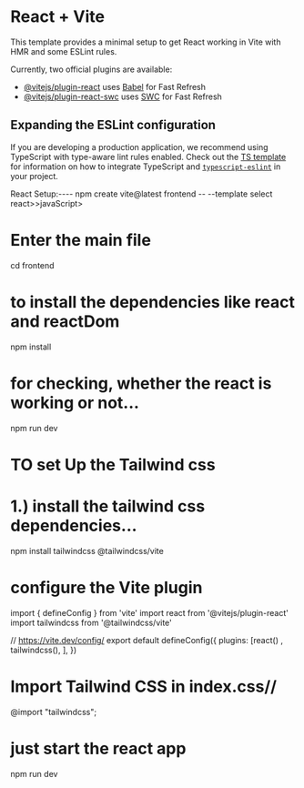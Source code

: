 # React + Vite

This template provides a minimal setup to get React working in Vite with HMR and some ESLint rules.

Currently, two official plugins are available:

- [@vitejs/plugin-react](https://github.com/vitejs/vite-plugin-react/blob/main/packages/plugin-react) uses [Babel](https://babeljs.io/) for Fast Refresh
- [@vitejs/plugin-react-swc](https://github.com/vitejs/vite-plugin-react/blob/main/packages/plugin-react-swc) uses [SWC](https://swc.rs/) for Fast Refresh

## Expanding the ESLint configuration

If you are developing a production application, we recommend using TypeScript with type-aware lint rules enabled. Check out the [TS template](https://github.com/vitejs/vite/tree/main/packages/create-vite/template-react-ts) for information on how to integrate TypeScript and [`typescript-eslint`](https://typescript-eslint.io) in your project.



React Setup:----
npm create vite@latest frontend -- --template
select react>>javaScript>
# Enter the main file
cd frontend
# to install the dependencies like react and reactDom
npm install 
# for checking, whether the react is working or not...
npm run dev


# TO set Up the Tailwind css
# 1.) install the tailwind css dependencies...
npm install tailwindcss @tailwindcss/vite

# configure the Vite plugin
import { defineConfig } from 'vite'
import react from '@vitejs/plugin-react'
import tailwindcss from '@tailwindcss/vite'

// https://vite.dev/config/
export default defineConfig({
  plugins: [react()
    , tailwindcss(),
  ],
})

# Import Tailwind CSS in index.css//
@import "tailwindcss"; 

# just start the react app
npm run dev

